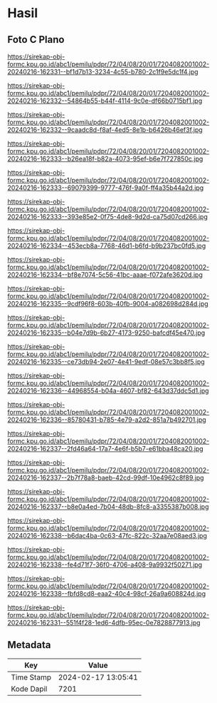 # Hasil

## Foto C Plano

https://sirekap-obj-formc.kpu.go.id/abc1/pemilu/pdpr/72/04/08/20/01/7204082001002-20240216-162331--bf1d7b13-3234-4c55-b780-2c1f9e5dc1f4.jpg

https://sirekap-obj-formc.kpu.go.id/abc1/pemilu/pdpr/72/04/08/20/01/7204082001002-20240216-162332--54864b55-b44f-4114-9c0e-df66b0715bf1.jpg

https://sirekap-obj-formc.kpu.go.id/abc1/pemilu/pdpr/72/04/08/20/01/7204082001002-20240216-162332--9caadc8d-f8af-4ed5-8e1b-b6426b46ef3f.jpg

https://sirekap-obj-formc.kpu.go.id/abc1/pemilu/pdpr/72/04/08/20/01/7204082001002-20240216-162333--b26ea18f-b82a-4073-95ef-b6e7f727850c.jpg

https://sirekap-obj-formc.kpu.go.id/abc1/pemilu/pdpr/72/04/08/20/01/7204082001002-20240216-162333--69079399-9777-476f-9a0f-ff4a35b44a2d.jpg

https://sirekap-obj-formc.kpu.go.id/abc1/pemilu/pdpr/72/04/08/20/01/7204082001002-20240216-162333--393e85e2-0f75-4de8-9d2d-ca75d07cd266.jpg

https://sirekap-obj-formc.kpu.go.id/abc1/pemilu/pdpr/72/04/08/20/01/7204082001002-20240216-162334--453ecb8a-7768-46d1-b6fd-b9b237bc0fd5.jpg

https://sirekap-obj-formc.kpu.go.id/abc1/pemilu/pdpr/72/04/08/20/01/7204082001002-20240216-162334--bf8e7074-5c56-41bc-aaae-f072afe3620d.jpg

https://sirekap-obj-formc.kpu.go.id/abc1/pemilu/pdpr/72/04/08/20/01/7204082001002-20240216-162335--9cdf96f8-603b-40fb-9004-a082698d284d.jpg

https://sirekap-obj-formc.kpu.go.id/abc1/pemilu/pdpr/72/04/08/20/01/7204082001002-20240216-162335--b04e7d9b-6b27-4173-9250-bafcdf45e470.jpg

https://sirekap-obj-formc.kpu.go.id/abc1/pemilu/pdpr/72/04/08/20/01/7204082001002-20240216-162335--ce73db94-2e07-4e41-9edf-08e57c3bb8f5.jpg

https://sirekap-obj-formc.kpu.go.id/abc1/pemilu/pdpr/72/04/08/20/01/7204082001002-20240216-162336--44968554-b04a-4607-bf82-643d37ddc5d1.jpg

https://sirekap-obj-formc.kpu.go.id/abc1/pemilu/pdpr/72/04/08/20/01/7204082001002-20240216-162336--85780431-b785-4e79-a2d2-851a7b492701.jpg

https://sirekap-obj-formc.kpu.go.id/abc1/pemilu/pdpr/72/04/08/20/01/7204082001002-20240216-162337--2fd46a64-17a7-4e6f-b5b7-e61bba48ca20.jpg

https://sirekap-obj-formc.kpu.go.id/abc1/pemilu/pdpr/72/04/08/20/01/7204082001002-20240216-162337--2b7f78a8-baeb-42cd-99df-10e4962c8f89.jpg

https://sirekap-obj-formc.kpu.go.id/abc1/pemilu/pdpr/72/04/08/20/01/7204082001002-20240216-162337--b8e0a4ed-7b04-48db-8fc8-a3355387b008.jpg

https://sirekap-obj-formc.kpu.go.id/abc1/pemilu/pdpr/72/04/08/20/01/7204082001002-20240216-162338--b6dac4ba-0c63-47fc-822c-32aa7e08aed3.jpg

https://sirekap-obj-formc.kpu.go.id/abc1/pemilu/pdpr/72/04/08/20/01/7204082001002-20240216-162338--fe4d71f7-36f0-4706-a408-9a9932f50271.jpg

https://sirekap-obj-formc.kpu.go.id/abc1/pemilu/pdpr/72/04/08/20/01/7204082001002-20240216-162338--fbfd8cd8-eaa2-40c4-98cf-26a9a608824d.jpg

https://sirekap-obj-formc.kpu.go.id/abc1/pemilu/pdpr/72/04/08/20/01/7204082001002-20240216-162331--551f4f28-1ed6-4dfb-95ec-0e7828877913.jpg


## Metadata

| Key        | Value               |
| ---------- | ------------------- |
| Time Stamp | 2024-02-17 13:05:41 |
| Kode Dapil | 7201                |



